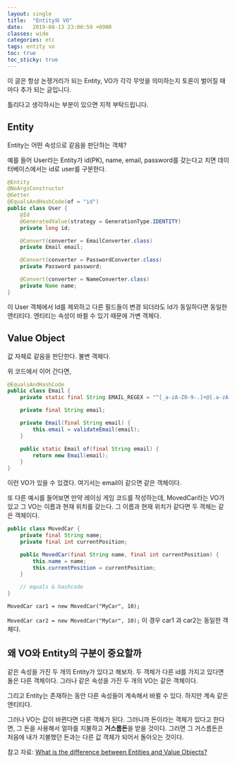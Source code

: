 ```yaml
---
layout: single
title:  "Entity와 VO"
date:   2019-08-13 23:00:59 +0900
classes: wide
categories: etc
tags: entity vo
toc: true
toc_sticky: true
---
```


이 글은 항상 논쟁거리가 되는 Entity, VO가 각각 무엇을 의미하는지 토론이 벌어질 때 마다 추가 되는 글입니다.

틀리다고 생각하시는 부분이 있으면 지적 부탁드립니다.

## Entity

Entity는 어떤 속성으로 같음을 판단하는 객체?

예를 들어 User라는 Entity가 id(PK), name, email, password를 갖는다고 치면 데이터베이스에서는 id로 user를 구분한다.

```java
@Entity
@NoArgsConstructor
@Getter
@EqualsAndHashCode(of = "id")
public class User {
    @Id
    @GeneratedValue(strategy = GenerationType.IDENTITY)
    private long id;

    @Convert(converter = EmailConverter.class)
    private Email email;

    @Convert(converter = PasswordConverter.class)
    private Password password;

    @Convert(converter = NameConverter.class)
    private Name name;
}
```

이 User 객체에서 Id를 제외하고 다른 필드들이 변경 되더라도 Id가 동일하다면 동일한 엔티티다. 엔티티는 속성이 바뀔 수 있기 때문에 가변 객체다.

## Value Object

값 자체로 같음을 판단한다. 불변 객체다.

위 코드에서 이어 간다면,

```java
@EqualsAndHashCode
public class Email {
    private static final String EMAIL_REGEX = "^[_a-zA-Z0-9-.]+@[.a-zA-Z0-9-]+\\.[a-zA-Z]+$";

    private final String email;

    private Email(final String email) {
        this.email = validateEmail(email);
    }

    public static Email of(final String email) {
        return new Email(email);
    }
}
```

이런 VO가 있을 수 있겠다. 여기서는 email이 같으면 같은 객체이다.

또 다른 예시를 들어보면 만약 레이싱 게임 코드를 작성하는데, MovedCar라는 VO가 있고 그 VO는 이름과 현재 위치를 갖는다. 그 이름과 현재 위치가 같다면 두 객체는 같은 객체이다.

```java
public class MovedCar {
    private final String name;
    private final int currentPosition;

    public MovedCar(final String name, final int currentPosition) {
        this.name = name;
        this.currentPosition = currentPosition;
    }

    // equals & hashcode
}
```

`MovedCar car1 = new MovedCar("MyCar", 10);`

`MovedCar car2 = new MovedCar("MyCar", 10);` 이 경우 car1 과 car2는 동일한 객체다.

## 왜 VO와 Entity의 구분이 중요할까

같은 속성을 가진 두 개의 Entity가 있다고 해보자. 두 객체가 다른 id를 가지고 있다면 둘은 다른 객체이다.
그러나 같은 속성을 가진 두 개의 VO는 같은 객체이다.

그리고 Entity는 존재하는 동안 다른 속성들이 계속해서 바뀔 수 있다. 하지만 계속 같은 엔티티다.

그러나 VO는 값이 바뀐다면 다른 객체가 된다. 그러니까 돈이라는 객체가 있다고 한다면, 그 돈을 사용해서 얼마를 지불하고 **거스름돈**을 받을 것이다. 그러면 그 거스름돈은 처음에 내가 지불했던 돈과는 다른 값 객체가 되어서 돌아오는 것이다.

참고 자료: [What is the difference between Entities and Value Objects?](https://culttt.com/2014/04/30/difference-entities-value-objects/)
